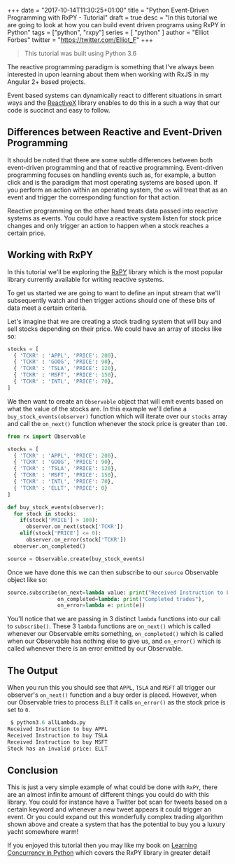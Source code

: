 +++
date = "2017-10-14T11:30:25+01:00"
title = "Python Event-Driven Programming with RxPY - Tutorial"
draft = true
desc = "In this tutorial we are going to look at how you can build event driven programs using RxPY in Python"
tags = ["python", "rxpy"]
series = [ "python" ]
author = "Elliot Forbes"
twitter = "https://twitter.com/Elliot_F"
+++

> This tutorial was built using Python 3.6

The reactive programming paradigm is something that I've always been interested in upon learning about them when working with RxJS in my Angular 2+ based projects. 

Event based systems can dynamically react to different situations in smart ways and the [ReactiveX](https://github.com/ReactiveX) library enables to do this in a such a way that our code is succinct and easy to follow. 

## Differences between Reactive and Event-Driven Programming

It should be noted that there are some subtle differences between both event-driven programming and that of reactive programming. Event-driven programming focuses on handling events such as, for example, a button click and is the paradigm that most operating systems are based upon. If you perform an action within an operating system, the `os` will treat that as an event and trigger the corresponding function for that action.

Reactive programming on the other hand treats data passed into reactive systems as events. You could have a reactive system listen for stock price changes and only trigger an action to happen when a stock reaches a certain price. 

## Working with RxPY

In this tutorial we'll be exploring the [RxPY](https://github.com/ReactiveX/RxPY) library which is the most popular library currently available for writing reactive systems. 

To get us started we are going to want to define an input stream that we'll subsequently watch and then trigger actions should one of these bits of data meet a certain criteria. 

Let's imagine that we are creating a stock trading system that will buy and sell stocks depending on their price. We could have an array of stocks like so:

~~~py
stocks = [
  { 'TCKR' : 'APPL', 'PRICE': 200},
  { 'TCKR' : 'GOOG', 'PRICE': 90},
  { 'TCKR' : 'TSLA', 'PRICE': 120},
  { 'TCKR' : 'MSFT', 'PRICE': 150},
  { 'TCKR' : 'INTL', 'PRICE': 70},
]
~~~

We then want to create an `Observable` object that will emit events based on what the value of the stocks are. In this example we'll define a `buy_stock_events(observer)` function which will iterate over our `stocks` array and call the `on_next()` function whenever the stock price is greater than `100`.

~~~py
from rx import Observable

stocks = [
  { 'TCKR' : 'APPL', 'PRICE': 200},
  { 'TCKR' : 'GOOG', 'PRICE': 90},
  { 'TCKR' : 'TSLA', 'PRICE': 120},
  { 'TCKR' : 'MSFT', 'PRICE': 150},
  { 'TCKR' : 'INTL', 'PRICE': 70},
  { 'TCKR' : 'ELLT', 'PRICE': 0}
]

def buy_stock_events(observer):
  for stock in stocks:
    if(stock['PRICE'] > 100):
      observer.on_next(stock['TCKR'])
    elif(stock['PRICE'] <= 0):
      observer.on_error(stock['TCKR'])
  observer.on_completed()

source = Observable.create(buy_stock_events) 
~~~

Once we have done this we can then subscribe to our `source` Observable object like so:

~~~py
source.subscribe(on_next=lambda value: print("Received Instruction to buy {0}".format(value)),
                on_completed=lambda: print("Completed trades"),
                on_error=lambda e: print(e))
~~~

You'll notice that we are passing in 3 distinct `lambda` functions into our call to `subscribe()`. These 3 `lambda` functions are `on_next()` which is called whenever our Observable emits something, `on_completed()` which is called when our Observable has nothing else to give us, and `on_error()` which is called whenever there is an error emitted by our Observable.

## The Output

When you run this you should see that `APPL`, `TSLA` and `MSFT` all trigger our observer's `on_next()` function and a buy order is placed. However, when our Observable tries to process `ELLT` it calls `on_error()` as the stock price is set to `0`.

~~~py
 $ python3.6 allLambda.py
Received Instruction to buy APPL
Received Instruction to buy TSLA
Received Instruction to buy MSFT
Stock has an invalid price: ELLT
~~~

## Conclusion

This is just a very simple example of what could be done with `RxPY`, there are an almost infinite amount of different things you could do with this library. You could for instance have a Twitter bot scan for tweets based on a certain keyword and whenever a new tweet appears it could trigger an event. Or you could expand out this wonderfully complex trading algorithm shown above and create a system that has the potential to buy you a luxury yacht somewhere warm!

If you enjoyed this tutorial then you may like my book on [Learning Concurrency in Python](https://www.packtpub.com/application-development/learning-concurrency-python) which covers the RxPY library in greater detail!